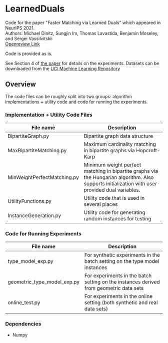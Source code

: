 # LearnedDuals

Code for the paper "Faster Matching via Learned Duals" which appeared in NeurIPS 2021.  
Authors: Michael Dinitz, Sungjin Im, Thomas Lavastida, Benjamin Moseley, and Sergei Vassilvitskii  
[Openreview Link](https://openreview.net/forum?id=kB8eks2Edt8)

Code is provided as is.

See Section 4 of [the paper](https://openreview.net/pdf?id=kB8eks2Edt8) for details on the experiments.  Datasets can be downloaded from the [UCI Machine Learning Repository](https://archive.ics.uci.edu/ml/index.php)

## Overview

The code files can be roughly split into two groups: algorithm implementations + utility code and code for running the experiments.

### Implementation + Utility Code Files

| File name | Description |
| ----------- | ----------- |
| BipartiteGraph.py | Bipartite graph data structure |
| MaxBipartiteMatching.py | Maximum cardinality matching in bipartite graphs via Hopcroft-Karp |
| MinWeightPerfectMatching.py | Minimum weight perfect matching in bipartite graphs via the Hungarian algorithm.  Also supports initialization with user-provided dual variables. |
| UtilityFunctions.py | Utility code that is used in several places |
| InstanceGeneration.py | Utility code for generating random instances for testing |


### Code for Running Experiments

| File name | Description |
| ----------- | ----------- |
| type_model_exp.py | For synthetic experiments in the batch setting on the type model instances |
| geometric_type_model_exp.py | For experiments in the batch setting on the instances derived from geometric data  sets |
| online_test.py | For experiments in the online setting (both synthetic and real data sets) |

### Dependencies

- Numpy
